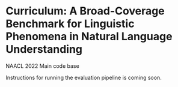 # Curriculum: A Broad-Coverage Benchmark for Linguistic Phenomena in Natural Language Understanding

NAACL 2022 Main code base

Instructions for running the evaluation pipeline is coming soon.
